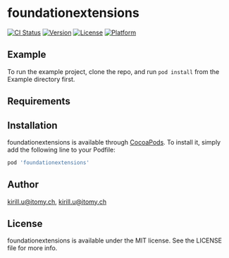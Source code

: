 # foundationextensions

[![CI Status](https://img.shields.io/travis/kirill.u@itomy.ch/foundationextensions.svg?style=flat)](https://travis-ci.org/kirill.u@itomy.ch/foundationextensions)
[![Version](https://img.shields.io/cocoapods/v/foundationextensions.svg?style=flat)](https://cocoapods.org/pods/foundationextensions)
[![License](https://img.shields.io/cocoapods/l/foundationextensions.svg?style=flat)](https://cocoapods.org/pods/foundationextensions)
[![Platform](https://img.shields.io/cocoapods/p/foundationextensions.svg?style=flat)](https://cocoapods.org/pods/foundationextensions)

## Example

To run the example project, clone the repo, and run `pod install` from the Example directory first.

## Requirements

## Installation

foundationextensions is available through [CocoaPods](https://cocoapods.org). To install
it, simply add the following line to your Podfile:

```ruby
pod 'foundationextensions'
```

## Author

kirill.u@itomy.ch, kirill.u@itomy.ch

## License

foundationextensions is available under the MIT license. See the LICENSE file for more info.
